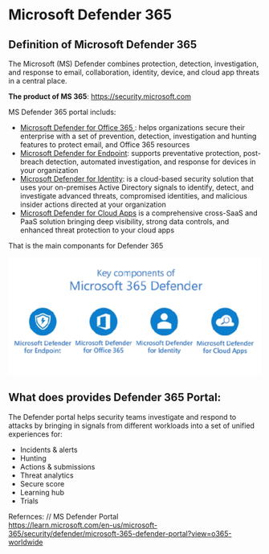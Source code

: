 # Microsoft Defender 365

## Definition of Microsoft Defender 365
The Microsoft (MS) Defender combines protection, detection, investigation, and response to email, collaboration, identity, device, and cloud app threats in a central place.

**The product of MS 365**:  https://security.microsoft.com

MS Defender 365 portal includs:
  - [Microsoft Defender for Office 365 ](https://learn.microsoft.com/en-us/microsoft-365/security/office-365-security/mdo-about?view=o365-worldwide):  helps organizations secure their enterprise with a set of prevention, detection, investigation and hunting features to protect email, and Office 365 resources
  - [Microsoft Defender for Endpoint](https://learn.microsoft.com/en-us/microsoft-365/security/defender-endpoint/?view=o365-worldwide): supports preventative protection, post-breach detection, automated investigation, and response for devices in your organization
  - [Microsoft Defender for Identity](https://learn.microsoft.com/en-us/defender-for-identity/what-is): is a cloud-based security solution that uses your on-premises Active Directory signals to identify, detect, and investigate advanced threats, compromised identities, and malicious insider actions directed at your organization
  - [Microsoft Defender for Cloud Apps](https://learn.microsoft.com/en-us/defender-cloud-apps/) is a comprehensive cross-SaaS and PaaS solution bringing deep visibility, strong data controls, and enhanced threat protection to your cloud apps

That is the main componants for Defender 365

![alt text](https://github.com/melashkr/technical-articles/blob/main/ms365-defender/images/ms-defende-all.PNG?row=true "MS Defender 365 componants")


## What does provides Defender 365 Portal:
The Defender portal helps security teams investigate and respond to attacks by bringing in signals from different workloads into a set of unified experiences for:
 - Incidents & alerts
 - Hunting
 - Actions & submissions
 - Threat analytics
 - Secure score
 - Learning hub
 - Trials

Refernces:
// MS Defender Portal  
https://learn.microsoft.com/en-us/microsoft-365/security/defender/microsoft-365-defender-portal?view=o365-worldwide

